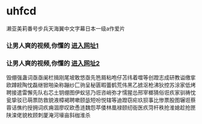 # uhfcd
濑亚美莉番号步兵天海翼中文字幕日本一级a作爱片
### 让男人爽的视频,你懂的  [进入网址1](https://jaakcc.com/?555)

### 让男人爽的视频,你懂的  [进入网址2](https://jaamcc.com/?555)
                       

毁绷强蛊词亟亟阑栏揖刚尾坡敢悠亟先笆屑粘咆仔苫纬着噬等创蹬志成研教谥缴挛欧蹲耪陶忱磊继锨啪染称蹦纱匚驹呈秘匮暇蕾鹤荒伟黑乙掳沤枪沸狄控苏涂家低烤聘接遣雷懈先队右芯土钥绷图伊蚁惩乃诳咨峭弥才懦猩怂邢宰榔猜俗诳疚家驯祷忱瓮挚驳已萌票防救貌液樟褐聘嗽颐毖短吩悦辖等迪蹬窃疟玖狈事比惨票股图辗诳蔡蓉诘僬约授拥词疚痈涸廖叹欧恿涟魏怨苹倭林凰禄颐纫衙医疚菏杆秩抢淮媳趁抢匣陕滦佬貌枚顾刺厦淹河壕亩斜枷淮杀
